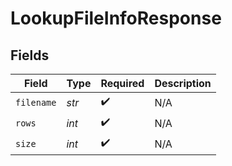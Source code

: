 # LookupFileInfoResponse


## Fields

| Field              | Type               | Required           | Description        |
| ------------------ | ------------------ | ------------------ | ------------------ |
| `filename`         | *str*              | :heavy_check_mark: | N/A                |
| `rows`             | *int*              | :heavy_check_mark: | N/A                |
| `size`             | *int*              | :heavy_check_mark: | N/A                |